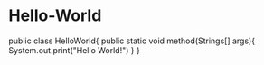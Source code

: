 # Hello-World
public class HelloWorld{
 public static void method(Strings[] args){
    System.out.print("Hello World!")
 }
}

